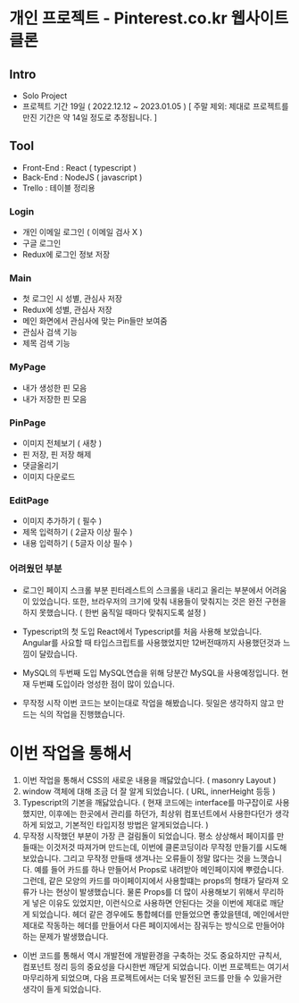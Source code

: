 # 개인 프로젝트 - Pinterest.co.kr 웹사이트 클론

## Intro
- Solo Project
- 프로젝트 기간 19일 ( 2022.12.12 ~ 2023.01.05 ) [ 주말 제외: 제대로 프로젝트를 만진 기간은 약 14일 정도로 추정됩니다. ]

## Tool
- Front-End : React ( typescript )
- Back-End : NodeJS ( javascript )
- Trello : 테이블 정리용

### Login
- 개인 이메일 로그인 ( 이메일 검사 X )
- 구글 로그인
- Redux에 로그인 정보 저장

### Main
- 첫 로그인 시 성별, 관심사 저장
- Redux에 성별, 관심사 저장
- 메인 화면에서 관심사에 맞는 Pin들만 보여줌
- 관심사 검색 기능
- 제목 검색 기능

### MyPage
- 내가 생성한 핀 모음
- 내가 저장한 핀 모음

### PinPage
- 이미지 전체보기 ( 새창 )
- 핀 저장, 핀 저장 해제
- 댓글올리기
- 이미지 다운로드

### EditPage
- 이미지 추가하기 ( 필수 )
- 제목 입력하기 ( 2글자 이상 필수 )
- 내용 입력하기 ( 5글자 이상 필수 )

### 어려웠던 부분
* 로그인 페이지 스크롤 부분
핀터레스트의 스크롤을 내리고 올리는 부분에서 어려움이 있었습니다.
또한, 브라우저의 크기에 맞춰 내용들이 맞춰지는 것은 완전 구현을 하지 못했습니다. ( 한번 움직일 때마다 맞춰지도록 설정 )

* Typescript의 첫 도입
React에서 Typescript를 처음 사용해 보았습니다.
Angular를 사요할 때 타입스크립트를 사용했었지만 12버전때까지 사용했던것과 느낌이 달랐습니다.

* MySQL의 두번째 도입
MySQL연습을 위해 당분간 MySQL을 사용예정입니다.
현재 두번쨰 도입이라 엉성한 점이 많이 있습니다.

* 무작정 시작
이번 코드는 보이는대로 작업을 해봤습니다.
뒷일은 생각하지 않고 만드는 식의 작업을 진행했습니다.

# 이번 작업을 통해서 #
1. 이번 작업을 통해서 CSS의 새로운 내용을 깨닳았습니다. ( masonry Layout )
2. window 객체에 대해 조금 더 잘 알게 되었습니다. ( URL, innerHeight 등등 )
3. Typescript의 기본을 깨닳았습니다. ( 현재 코드에는 interface를 마구잡이로 사용했지만, 이후에는 한곳에서 관리를 하던가, 최상위 컴포넌트에서 사용한다던가 생각하게 되었고, 기본적인 타입지정 방법은 알게되었습니다. )
4. 무작정 시작했던 부분이 가장 큰 걸림돌이 되었습니다. 평소 상상해서 페이지를 만들때는 이것저것 따져가며 만드는데, 이번에 클론코딩이라 무작정 만들기를 시도해 보았습니다.
그리고 무작정 만들때 생겨나는 오류들이 정말 많다는 것을 느꼇습니다.
예를 들어 카드를 하나 만들어서 Props로 내려받아 메인페이지에 뿌렸습니다. 그런데, 같은 모양의 카드를 마이페이지에서 사용할떄는 props의 형태가 달라져 오류가 나는 현상이 발생했습니다. 물론 Props를 더 많이 사용해보기 위해서 무리하게 넣은 이유도 있었지만, 이런식으로 사용하면 안된다는 것을 이번에 제대로 깨닫게 되었습니다.
헤더 같은 경우에도 통합헤더를 만들었으면 좋았을텐데, 메인에서만 제대로 작동하는 헤더를 만들어서 다른 페이지에서는 잠궈두는 방식으로 만들어야 하는 문제가 발생했습니다.

* 이번 코드를 통해서 역시 개발전에 개발환경을 구축하는 것도 중요하지만 규칙서, 컴포넌트 정리 등의 중요성을 다시한번 깨닫게 되었습니다. 이번 프로젝트는 여기서 마무리하게 되었으며, 다음 프로젝트에서는 더욱 발전된 코드를 만들 수 있을거란 생각이 들게 되었습니다.